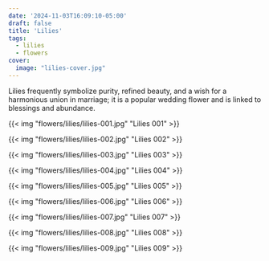 ```yaml
---
date: '2024-11-03T16:09:10-05:00'
draft: false
title: 'Lilies'
tags:
  - lilies
  - flowers
cover:
  image: "lilies-cover.jpg"
---
```


Lilies frequently symbolize purity, refined beauty, and a wish for a harmonious union in marriage; it is a popular wedding flower and is linked to blessings and abundance.

{{< img "flowers/lilies/lilies-001.jpg" "Lilies 001" >}}

{{< img "flowers/lilies/lilies-002.jpg" "Lilies 002" >}}

{{< img "flowers/lilies/lilies-003.jpg" "Lilies 003" >}}

{{< img "flowers/lilies/lilies-004.jpg" "Lilies 004" >}}

{{< img "flowers/lilies/lilies-005.jpg" "Lilies 005" >}}

{{< img "flowers/lilies/lilies-006.jpg" "Lilies 006" >}}

{{< img "flowers/lilies/lilies-007.jpg" "Lilies 007" >}}

{{< img "flowers/lilies/lilies-008.jpg" "Lilies 008" >}}

{{< img "flowers/lilies/lilies-009.jpg" "Lilies 009" >}}